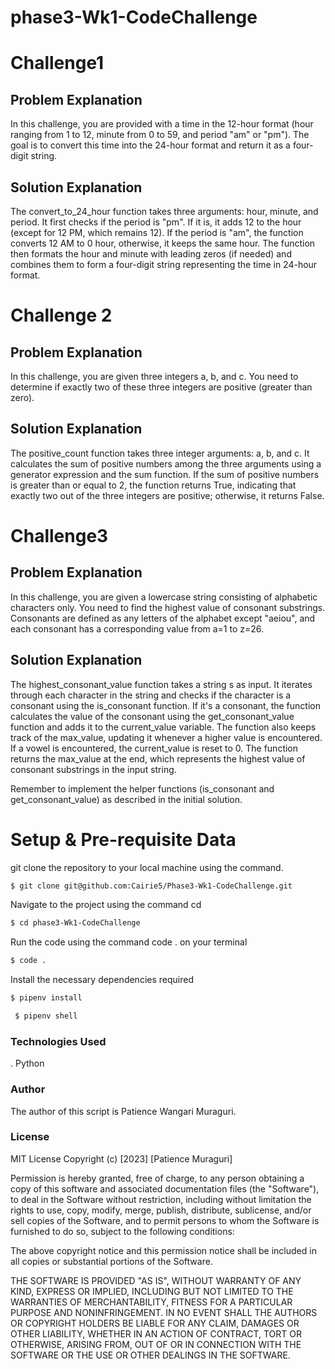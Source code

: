 # phase3-Wk1-CodeChallenge

# Challenge1
 ## Problem Explanation
In this challenge, you are provided with a time in the 12-hour format (hour ranging from 1 to 12, minute from 0 to 59, and period "am" or "pm"). The goal is to convert this time into the 24-hour format and return it as a four-digit string.

## Solution Explanation
The convert_to_24_hour function takes three arguments: hour, minute, and period. It first checks if the period is "pm". If it is, it adds 12 to the hour (except for 12 PM, which remains 12). If the period is "am", the function converts 12 AM to 0 hour, otherwise, it keeps the same hour. The function then formats the hour and minute with leading zeros (if needed) and combines them to form a four-digit string representing the time in 24-hour format.

# Challenge 2
## Problem Explanation
In this challenge, you are given three integers a, b, and c. You need to determine if exactly two of these three integers are positive (greater than zero).

## Solution Explanation
The positive_count function takes three integer arguments: a, b, and c. It calculates the sum of positive numbers among the three arguments using a generator expression and the sum function. If the sum of positive numbers is greater than or equal to 2, the function returns True, indicating that exactly two out of the three integers are positive; otherwise, it returns False.

# Challenge3
## Problem Explanation
In this challenge, you are given a lowercase string consisting of alphabetic characters only. You need to find the highest value of consonant substrings. Consonants are defined as any letters of the alphabet except "aeiou", and each consonant has a corresponding value from a=1 to z=26.

## Solution Explanation
The highest_consonant_value function takes a string s as input. It iterates through each character in the string and checks if the character is a consonant using the is_consonant function. If it's a consonant, the function calculates the value of the consonant using the get_consonant_value function and adds it to the current_value variable. The function also keeps track of the max_value, updating it whenever a higher value is encountered. If a vowel is encountered, the current_value is reset to 0. The function returns the max_value at the end, which represents the highest value of consonant substrings in the input string.

Remember to implement the helper functions (is_consonant and get_consonant_value) as described in the initial solution.

# Setup & Pre-requisite Data
git clone the repository to your local machine using the command. 
```bash
$ git clone git@github.com:Cairie5/Phase3-Wk1-CodeChallenge.git
```

Navigate to the project using the command cd 
```bash
$ cd phase3-Wk1-CodeChallenge
```

Run the code using the command code . on your terminal 
```bash
$ code .
```

Install the necessary dependencies required 
```bash
$ pipenv install
```
```bash
 $ pipenv shell
 ```
### Technologies Used
. Python

### Author
The author of this script is Patience Wangari Muraguri.

### License
MIT License Copyright (c) [2023] [Patience Muraguri]

Permission is hereby granted, free of charge, to any person obtaining a copy of this software and associated documentation files (the "Software"), to deal in the Software without restriction, including without limitation the rights to use, copy, modify, merge, publish, distribute, sublicense, and/or sell copies of the Software, and to permit persons to whom the Software is furnished to do so, subject to the following conditions:

The above copyright notice and this permission notice shall be included in all copies or substantial portions of the Software.

THE SOFTWARE IS PROVIDED "AS IS", WITHOUT WARRANTY OF ANY KIND, EXPRESS OR IMPLIED, INCLUDING BUT NOT LIMITED TO THE WARRANTIES OF MERCHANTABILITY, FITNESS FOR A PARTICULAR PURPOSE AND NONINFRINGEMENT. IN NO EVENT SHALL THE AUTHORS OR COPYRIGHT HOLDERS BE LIABLE FOR ANY CLAIM, DAMAGES OR OTHER LIABILITY, WHETHER IN AN ACTION OF CONTRACT, TORT OR OTHERWISE, ARISING FROM, OUT OF OR IN CONNECTION WITH THE SOFTWARE OR THE USE OR OTHER DEALINGS IN THE SOFTWARE.